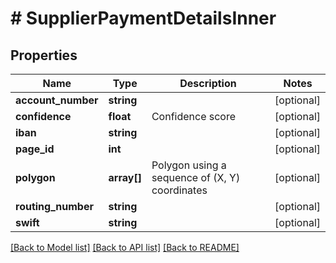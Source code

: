# # SupplierPaymentDetailsInner

## Properties

Name | Type | Description | Notes
------------ | ------------- | ------------- | -------------
**account_number** | **string** |  | [optional]
**confidence** | **float** | Confidence score | [optional]
**iban** | **string** |  | [optional]
**page_id** | **int** |  | [optional]
**polygon** | **array[]** | Polygon using a sequence of (X, Y) coordinates | [optional]
**routing_number** | **string** |  | [optional]
**swift** | **string** |  | [optional]

[[Back to Model list]](../../README.md#models) [[Back to API list]](../../README.md#endpoints) [[Back to README]](../../README.md)
